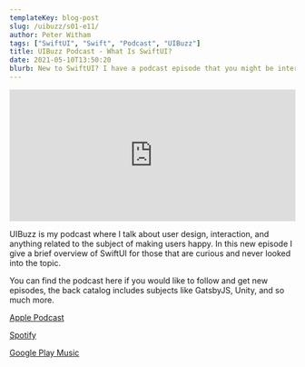 ```yaml
---
templateKey: blog-post
slug: /uibuzz/s01-e11/
author: Peter Witham
tags: ["SwiftUI", "Swift", "Podcast", "UIBuzz"]
title: UIBuzz Podcast - What Is SwiftUI?
date: 2021-05-10T13:50:20
blurb: New to SwiftUI? I have a podcast episode that you might be interested in.
---
```


<iframe src="https://open.spotify.com/embed-podcast/episode/1Er6tGEKVU8SfBzXmmg1hY" width="100%" height="232" frameborder="0" allowtransparency="true" allow="encrypted-media"></iframe>

UIBuzz is my podcast where I talk about user design, interaction, and anything related to the subject of making users happy. In this new episode I give a brief overview of SwiftUI for those that are curious and never looked into the topic.

You can find the podcast here if you would like to follow and get new episodes, the back catalog includes subjects like GatsbyJS, Unity, and so much more.

[Apple Podcast](https://podcasts.apple.com/us/podcast/uibuzz/id1508955437)

[Spotify](https://open.spotify.com/show/1y1ochtaP3U3mRViawo7I2)

[Google Play Music](https://playmusic.app.goo.gl/?ibi=com.google.PlayMusic&isi=691797987&ius=googleplaymusic&apn=com.google.android.music&link=https://play.google.com/music/m/Imbrnzh5v77usueurz6hxqxfd6u?t%3DUIBuzz%26pcampaignid%3DMKT-na-all-co-pr-mu-pod-16)